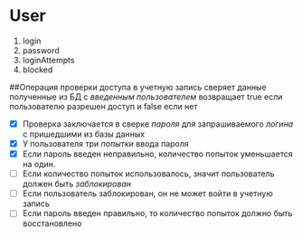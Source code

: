 # User
1. login
1. password
1. loginAttempts
1. blocked

##Операция проверки доступа в учетную запись
сверяет данные полученные из БД с _*введенным пользователем*_
возвращает true если пользователю разрешен доступ и false если нет

- [X] Проверка заключается в сверке _*пароля*_ для запрашиваемого _*логина*_ с пришедшими из базы данных
- [X] У пользователя три _*попытки*_ ввода пароля
- [X] Если пароль введен неправильно, количество попыток уменьшается на один.
- [ ] Если количество попыток использовалось, значит пользователь должен быть _*заблокирован*_
- [ ] Если пользователь заблокирован, он не может войти в учетную запись
- [ ] Если пароль введен правильно, то количество попыток должно быть восстановлено